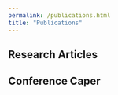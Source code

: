 ```yaml
---
permalink: /publications.html
title: "Publications"
---
```


## Research Articles

## Conference Caper
